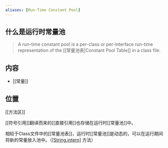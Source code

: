 ```yaml
---
aliases: [Run-Time Constant Pool]
---
```


## 什么是运行时常量池
> A run-time constant pool is a per-class or per-interface run-time representation of the [[常量池表|Constant Pool Table]] in a class file.

## 内容
- [[常量]]

## 位置
[[方法区]]

[[符号引用]]翻译而来的[[直接引用]]也存储在运行时[[常量池]]中。

相较于Class文件中的[[常量池表]]，运行时[[常量池]]是动态的，可以在运行期间将新的常量放入池中。（[[String.intern]]() 方法）